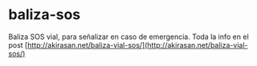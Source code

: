 # baliza-sos
Baliza SOS vial, para señalizar en caso de emergencia.
Toda la info en el post [http://akirasan.net/baliza-vial-sos/](http://akirasan.net/baliza-vial-sos/)
